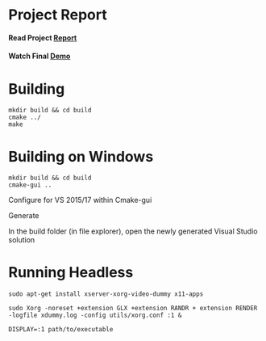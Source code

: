 # Project Report
#### Read Project [Report](https://github.com/hanbollar/MPM-Implementation/blob/master/ProjectReport.pdf)

#### Watch Final [Demo](https://www.vimeo.com/hannahbollar/mpm)

# Building
```
mkdir build && cd build
cmake ../
make
```

# Building on Windows
```
mkdir build && cd build
cmake-gui ..
```

Configure for VS 2015/17 within Cmake-gui

Generate

In the build folder (in file explorer), open the newly generated Visual Studio solution

# Running Headless

```
sudo apt-get install xserver-xorg-video-dummy x11-apps

sudo Xorg -noreset +extension GLX +extension RANDR + extension RENDER -logfile xdummy.log -config utils/xorg.conf :1 &

DISPLAY=:1 path/to/executable
```
